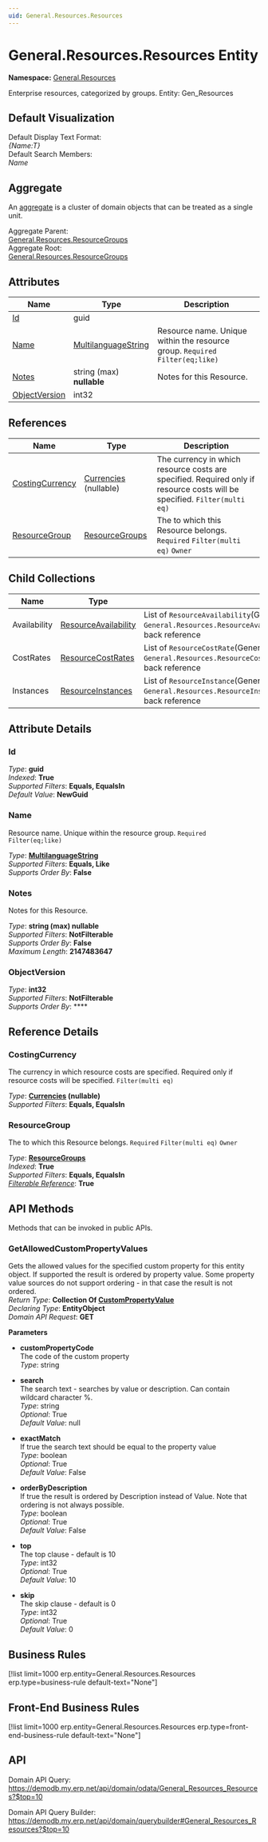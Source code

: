 ```yaml
---
uid: General.Resources.Resources
---
```

# General.Resources.Resources Entity

**Namespace:** [General.Resources](General.Resources.md)  

Enterprise resources, categorized by groups. Entity: Gen_Resources

## Default Visualization
Default Display Text Format:  
_{Name:T}_  
Default Search Members:  
_Name_  

## Aggregate
An [aggregate](https://docs.erp.net/tech/advanced/concepts/aggregates.html) is a cluster of domain objects that can be treated as a single unit.  

Aggregate Parent:  
[General.Resources.ResourceGroups](General.Resources.ResourceGroups.md)  
Aggregate Root:  
[General.Resources.ResourceGroups](General.Resources.ResourceGroups.md)  

## Attributes

| Name | Type | Description |
| ---- | ---- | --- |
| [Id](General.Resources.Resources.md#id) | guid |  
| [Name](General.Resources.Resources.md#name) | [MultilanguageString](../data-types.md#multilanguagestring) | Resource name. Unique within the resource group. `Required` `Filter(eq;like)` 
| [Notes](General.Resources.Resources.md#notes) | string (max) __nullable__ | Notes for this Resource. 
| [ObjectVersion](General.Resources.Resources.md#objectversion) | int32 |  

## References

| Name | Type | Description |
| ---- | ---- | --- |
| [CostingCurrency](General.Resources.Resources.md#costingcurrency) | [Currencies](General.Currencies.md) (nullable) | The currency in which resource costs are specified. Required only if resource costs will be specified. `Filter(multi eq)` |
| [ResourceGroup](General.Resources.Resources.md#resourcegroup) | [ResourceGroups](General.Resources.ResourceGroups.md) | The <see cref="ResourceGroup"/> to which this Resource belongs. `Required` `Filter(multi eq)` `Owner` |

## Child Collections

| Name | Type | Description |
| ---- | ---- | --- |
| Availability | [ResourceAvailability](General.Resources.ResourceAvailability.md) | List of `ResourceAvailability`(General.Resources.ResourceAvailability.md) child objects, based on the `General.Resources.ResourceAvailability.Resource`(General.Resources.ResourceAvailability.md#resource) back reference 
| CostRates | [ResourceCostRates](General.Resources.ResourceCostRates.md) | List of `ResourceCostRate`(General.Resources.ResourceCostRates.md) child objects, based on the `General.Resources.ResourceCostRate.Resource`(General.Resources.ResourceCostRates.md#resource) back reference 
| Instances | [ResourceInstances](General.Resources.ResourceInstances.md) | List of `ResourceInstance`(General.Resources.ResourceInstances.md) child objects, based on the `General.Resources.ResourceInstance.Resource`(General.Resources.ResourceInstances.md#resource) back reference 


## Attribute Details

### Id

_Type_: **guid**  
_Indexed_: **True**  
_Supported Filters_: **Equals, EqualsIn**  
_Default Value_: **NewGuid**  

### Name

Resource name. Unique within the resource group. `Required` `Filter(eq;like)`

_Type_: **[MultilanguageString](../data-types.md#multilanguagestring)**  
_Supported Filters_: **Equals, Like**  
_Supports Order By_: **False**  

### Notes

Notes for this Resource.

_Type_: **string (max) __nullable__**  
_Supported Filters_: **NotFilterable**  
_Supports Order By_: **False**  
_Maximum Length_: **2147483647**  

### ObjectVersion

_Type_: **int32**  
_Supported Filters_: **NotFilterable**  
_Supports Order By_: ****  


## Reference Details

### CostingCurrency

The currency in which resource costs are specified. Required only if resource costs will be specified. `Filter(multi eq)`

_Type_: **[Currencies](General.Currencies.md) (nullable)**  
_Supported Filters_: **Equals, EqualsIn**  

### ResourceGroup

The <see cref="ResourceGroup"/> to which this Resource belongs. `Required` `Filter(multi eq)` `Owner`

_Type_: **[ResourceGroups](General.Resources.ResourceGroups.md)**  
_Indexed_: **True**  
_Supported Filters_: **Equals, EqualsIn**  
_[Filterable Reference](https://docs.erp.net/dev/domain-api/filterable-references.html)_: **True**  


## API Methods

Methods that can be invoked in public APIs.

### GetAllowedCustomPropertyValues

Gets the allowed values for the specified custom property for this entity object.              If supported the result is ordered by property value. Some property value sources do not support ordering - in that case the result is not ordered.  
_Return Type_: **Collection Of [CustomPropertyValue](../data-types.md#general.custompropertyvalue)**  
_Declaring Type_: **EntityObject**  
_Domain API Request_: **GET**  

**Parameters**  
  * **customPropertyCode**  
    The code of the custom property  
    _Type_: string  

  * **search**  
    The search text - searches by value or description. Can contain wildcard character %.  
    _Type_: string  
     _Optional_: True  
    _Default Value_: null  

  * **exactMatch**  
    If true the search text should be equal to the property value  
    _Type_: boolean  
     _Optional_: True  
    _Default Value_: False  

  * **orderByDescription**  
    If true the result is ordered by Description instead of Value. Note that ordering is not always possible.  
    _Type_: boolean  
     _Optional_: True  
    _Default Value_: False  

  * **top**  
    The top clause - default is 10  
    _Type_: int32  
     _Optional_: True  
    _Default Value_: 10  

  * **skip**  
    The skip clause - default is 0  
    _Type_: int32  
     _Optional_: True  
    _Default Value_: 0  



## Business Rules

[!list limit=1000 erp.entity=General.Resources.Resources erp.type=business-rule default-text="None"]

## Front-End Business Rules

[!list limit=1000 erp.entity=General.Resources.Resources erp.type=front-end-business-rule default-text="None"]

## API

Domain API Query:
<https://demodb.my.erp.net/api/domain/odata/General_Resources_Resources?$top=10>

Domain API Query Builder:
<https://demodb.my.erp.net/api/domain/querybuilder#General_Resources_Resources?$top=10>

